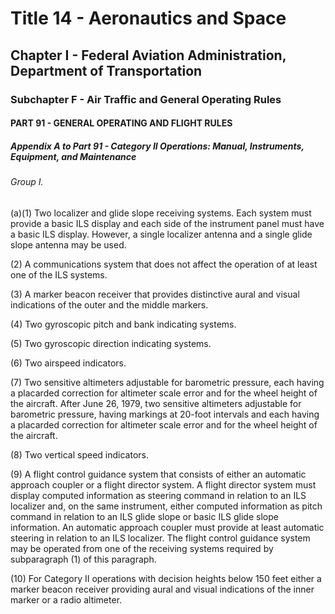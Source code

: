 
# Title 14 - Aeronautics and Space
## Chapter I - Federal Aviation Administration, Department of Transportation
### Subchapter F - Air Traffic and General Operating Rules
#### PART 91 - GENERAL OPERATING AND FLIGHT RULES
##### Appendix A to Part 91 - Category II Operations: Manual, Instruments, Equipment, and Maintenance
###### Group I.

(a)(1) Two localizer and glide slope receiving systems. Each system must provide a basic ILS display and each side of the instrument panel must have a basic ILS display. However, a single localizer antenna and a single glide slope antenna may be used.

(2) A communications system that does not affect the operation of at least one of the ILS systems.

(3) A marker beacon receiver that provides distinctive aural and visual indications of the outer and the middle markers.

(4) Two gyroscopic pitch and bank indicating systems.

(5) Two gyroscopic direction indicating systems.

(6) Two airspeed indicators.

(7) Two sensitive altimeters adjustable for barometric pressure, each having a placarded correction for altimeter scale error and for the wheel height of the aircraft. After June 26, 1979, two sensitive altimeters adjustable for barometric pressure, having markings at 20-foot intervals and each having a placarded correction for altimeter scale error and for the wheel height of the aircraft.

(8) Two vertical speed indicators.

(9) A flight control guidance system that consists of either an automatic approach coupler or a flight director system. A flight director system must display computed information as steering command in relation to an ILS localizer and, on the same instrument, either computed information as pitch command in relation to an ILS glide slope or basic ILS glide slope information. An automatic approach coupler must provide at least automatic steering in relation to an ILS localizer. The flight control guidance system may be operated from one of the receiving systems required by subparagraph (1) of this paragraph.

(10) For Category II operations with decision heights below 150 feet either a marker beacon receiver providing aural and visual indications of the inner marker or a radio altimeter.
